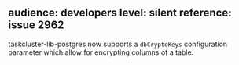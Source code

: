 audience: developers
level: silent
reference: issue 2962
---
taskcluster-lib-postgres now supports a `dbCryptoKeys` configuration parameter which allow for encrypting columns of a table.
